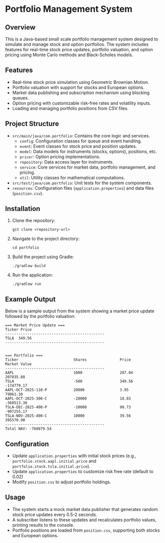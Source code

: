 # Portfolio Management System

## Overview
This is a Java-based small scale portfolio management system designed to simulate and manage stock and option portfolios. The system includes features for real-time stock price updates, portfolio valuation, and option pricing using Monte Carlo methods and Black-Scholes models.

## Features
- Real-time stock price simulation using Geometric Brownian Motion.
- Portfolio valuation with support for stocks and European options.
- Market data publishing and subscription mechanism using blocking queues.
- Option pricing with customizable risk-free rates and volatility inputs.
- Loading and managing portfolio positions from CSV files.

## Project Structure
- `src/main/java/com.portfolio`: Contains the core logic and services.
  - `config`: Configuration classes for queue and event handling.
  - `event`: Event classes for stock price and position updates.
  - `model`: Data models for instruments (stocks, options), positions, etc.
  - `pricer`: Option pricing implementations.
  - `repository`: Data access layer for instruments.
  - `service`: Core services for market data, portfolio management, and pricing.
  - `util`: Utility classes for mathematical computations.
- `src/test/java/com.portfolio`: Unit tests for the system components.
- `resources`: Configuration files (`application.properties`) and data files (`position.csv`).

## Installation
1. Clone the repository:
   ```
   git clone <repository-url>
   ```
2. Navigate to the project directory:
   ```
   cd portfolio
   ```
3. Build the project using Gradle:
   ```
   ./gradlew build
   ```
4. Run the application:
   ```
   ./gradlew run
   ```
## Example Output
Below is a sample output from the system showing a market price update followed by the portfolio valuation:

```
=== Market Price Update ===
Ticker Price 
---------------------------------------------
TSLA  349.56
---------------------------------------------


=== Portfolio ===
Ticker                         Shares               Price                          Market Value                  
---------------------------------------------
AAPL                           1000                 207.04                         207035.88                     
TSLA                           -500                 349.56                         -174779.17                    
AAPL-OCT-2025-110-P            20000                3.95                           79061.38                      
AAPL-OCT-2025-300-C            -20000               18.03                          -360513.36                    
TSLA-DEC-2025-400-P            -10000               90.73                          -907255.17                    
TSLA-NOV-2025-400-C            10000                39.56                          395570.90                     
---------------------------------------------
Total NAV: -760879.54
```


## Configuration
- Update `application.properties` with initial stock prices (e.g., `portfolio.stock.aapl.initial.price` and `portfolio.stock.tsla.initial.price`).
- Update `application.properties` to customize risk free rate (default to 0.02)
- Modify `position.csv` to adjust portfolio holdings.

## Usage
- The system starts a mock market data publisher that generates random stock price updates every 0.5-2 seconds.
- A subscriber listens to these updates and recalculates portfolio values, printing results to the console.
- Portfolio positions are loaded from `position.csv`, supporting both stocks and European options.
